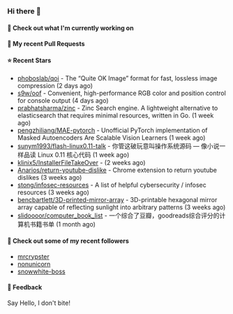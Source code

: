### Hi there 👋

#### 👷 Check out what I'm currently working on

#### 🔨 My recent Pull Requests


#### ⭐ Recent Stars

- [phoboslab/qoi](https://github.com/phoboslab/qoi) - The “Quite OK Image” format for fast, lossless image compression (2 days ago)
- [s9w/oof](https://github.com/s9w/oof) - Convenient, high-performance RGB color and position control for console output (4 days ago)
- [prabhatsharma/zinc](https://github.com/prabhatsharma/zinc) - Zinc Search engine. A lightweight alternative to elasticsearch that requires minimal resources, written in Go. (1 week ago)
- [pengzhiliang/MAE-pytorch](https://github.com/pengzhiliang/MAE-pytorch) - Unofficial PyTorch implementation of Masked Autoencoders Are Scalable Vision Learners (1 week ago)
- [sunym1993/flash-linux0.11-talk](https://github.com/sunym1993/flash-linux0.11-talk) - 你管这破玩意叫操作系统源码 — 像小说一样品读 Linux 0.11 核心代码 (1 week ago)
- [klinix5/InstallerFileTakeOver](https://github.com/klinix5/InstallerFileTakeOver) -  (2 weeks ago)
- [Anarios/return-youtube-dislike](https://github.com/Anarios/return-youtube-dislike) - Chrome extension to return youtube dislikes (3 weeks ago)
- [stong/infosec-resources](https://github.com/stong/infosec-resources) - A list of helpful cybersecurity / infosec resources (3 weeks ago)
- [bencbartlett/3D-printed-mirror-array](https://github.com/bencbartlett/3D-printed-mirror-array) - 3D-printable hexagonal mirror array capable of reflecting sunlight into arbitrary patterns (3 weeks ago)
- [slidoooor/computer_book_list](https://github.com/slidoooor/computer_book_list) - 一个综合了豆瓣，goodreads综合评分的计算机书籍书单 (1 month ago)

#### 👯 Check out some of my recent followers

- [mrcrypster](https://github.com/mrcrypster)
- [nonunicorn](https://github.com/nonunicorn)
- [snowwhite-boss](https://github.com/snowwhite-boss)

#### 💬 Feedback

Say Hello, I don't bite!